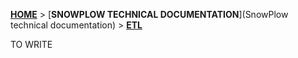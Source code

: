 [**HOME**](Home) > [**SNOWPLOW TECHNICAL DOCUMENTATION**](SnowPlow technical documentation) > [**ETL**](etl)

TO WRITE